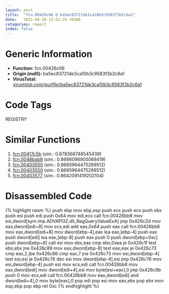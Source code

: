 ```yaml
---
layout: post
title:  "fcn.00426c06 @ ba5ec83721de3ca10b3c9583f3b2c6a1"
date:   2021-08-30 15:52:19 +0300
categories: report
index: false
---
```


# Generic Information
- **Function:** fcn.00426c06
- **Origin (md5):** ba5ec83721de3ca10b3c9583f3b2c6a1
- **VirusTotal:** [virustotal.com/gui/file/ba5ec83721de3ca10b3c9583f3b2c6a1][virustotal_ref]

# Code Tags
<span class="tag" id="REGISTRY">REGISTRY</span>


# Similar Functions

1. [fcn.00417c5b][similar_1_ref] (sim.: 0.878366748545439)
2. [fcn.0048bab8][similar_2_ref] (sim.: 0.8686096905068419)
3. [fcn.00403550][similar_3_ref] (sim.: 0.8685964475289512)
4. [fcn.00403550][similar_4_ref] (sim.: 0.8685964475289512)
5. [fcn.00403577][similar_5_ref] (sim.: 0.8642091419202104)


# Disassembled Code

{% highlight nasm %}
push ebp
mov ebp,esp
push ecx
push ecx
push ebx
push esi
push edi
push 0x64
mov edi,ecx
call fcn.00426bb8
mov esi,dword[sym.imp.ADVAPI32.dll_RegQueryValueExA]
jmp 0x426c2d
mov eax,dword[edi+8]
mov ecx,edi
add eax,0x64
push eax
call fcn.00426bb8
mov eax,dword[edi+8]
mov dword[ebp-4],eax
lea eax,[ebp-4]
push eax
push dword[edi]
lea eax,[ebp-8]
push eax
push 0
push dword[ebp+0xc]
push dword[ebp+8]
call esi
mov ebx,eax
cmp ebx,0xea
je 0x426c1f
test ebx,ebx
jne 0x426c89
mov eax,dword[ebp-8]
test eax,eax
je 0x426c73
cmp eax,2
jbe 0x426c66
cmp eax,7
jne 0x426c73
mov esi,dword[ebp-4]
test esi,esi
je 0x426c76
dec esi
mov dword[ebp-4],esi
jmp 0x426c76
mov esi,dword[ebp-4]
push esi
mov ecx,edi
call fcn.00426bb8
mov eax,dword[edi]
mov dword[edi+4],esi
mov byte[esi+eax],0
jmp 0x426c9b
push 0
mov ecx,edi
call fcn.00426bb8
mov eax,dword[edi]
and dword[edi+4],0
mov byte[eax],0
pop edi
pop esi
mov eax,ebx
pop ebx
mov esp,ebp
pop ebp
ret 0xc
{% endhighlight %}


[similar_1_ref]: /report/fcn.00417c5b@ba5ec83721de3ca10b3c9583f3b2c6a1
[similar_2_ref]: /report/fcn.0048bab8@d96761eb00d2d97e2b6f5ffffed0b46a
[similar_3_ref]: /report/fcn.00403550@d6ea03fac5cc8539ee4d47aca4467735
[similar_4_ref]: /report/fcn.00403550@13efdafd5b4f5d3a5dcb240b696c267c
[similar_5_ref]: /report/fcn.00403577@8f8b2c5d43e03af62d4bc097b3275f12
[virustotal_ref]: https://www.virustotal.com/gui/file/ba5ec83721de3ca10b3c9583f3b2c6a1
